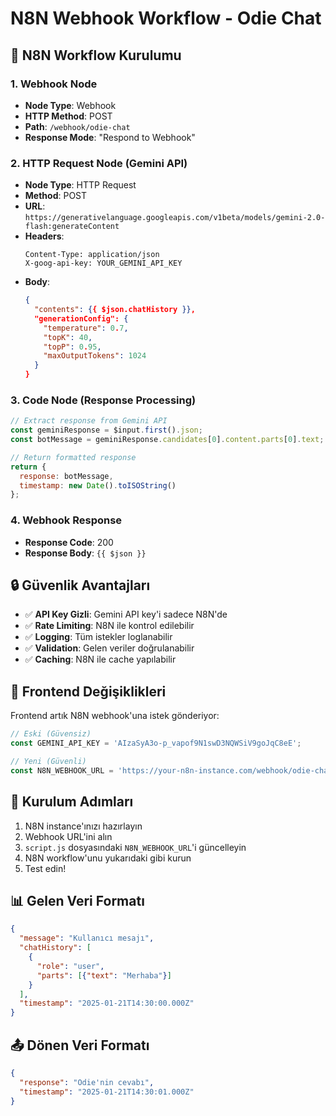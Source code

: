 # N8N Webhook Workflow - Odie Chat

## 🔧 N8N Workflow Kurulumu

### 1. Webhook Node
- **Node Type**: Webhook
- **HTTP Method**: POST
- **Path**: `/webhook/odie-chat`
- **Response Mode**: "Respond to Webhook"

### 2. HTTP Request Node (Gemini API)
- **Node Type**: HTTP Request
- **Method**: POST
- **URL**: `https://generativelanguage.googleapis.com/v1beta/models/gemini-2.0-flash:generateContent`
- **Headers**:
  ```
  Content-Type: application/json
  X-goog-api-key: YOUR_GEMINI_API_KEY
  ```
- **Body**:
  ```json
  {
    "contents": {{ $json.chatHistory }},
    "generationConfig": {
      "temperature": 0.7,
      "topK": 40,
      "topP": 0.95,
      "maxOutputTokens": 1024
    }
  }
  ```

### 3. Code Node (Response Processing)
```javascript
// Extract response from Gemini API
const geminiResponse = $input.first().json;
const botMessage = geminiResponse.candidates[0].content.parts[0].text;

// Return formatted response
return {
  response: botMessage,
  timestamp: new Date().toISOString()
};
```

### 4. Webhook Response
- **Response Code**: 200
- **Response Body**: `{{ $json }}`

## 🔒 Güvenlik Avantajları

- ✅ **API Key Gizli**: Gemini API key'i sadece N8N'de
- ✅ **Rate Limiting**: N8N ile kontrol edilebilir
- ✅ **Logging**: Tüm istekler loglanabilir
- ✅ **Validation**: Gelen veriler doğrulanabilir
- ✅ **Caching**: N8N ile cache yapılabilir

## 📝 Frontend Değişiklikleri

Frontend artık N8N webhook'una istek gönderiyor:

```javascript
// Eski (Güvensiz)
const GEMINI_API_KEY = 'AIzaSyA3o-p_vapof9N1swD3NQWSiV9goJqC8eE';

// Yeni (Güvenli)
const N8N_WEBHOOK_URL = 'https://your-n8n-instance.com/webhook/odie-chat';
```

## 🚀 Kurulum Adımları

1. N8N instance'ınızı hazırlayın
2. Webhook URL'ini alın
3. `script.js` dosyasındaki `N8N_WEBHOOK_URL`'i güncelleyin
4. N8N workflow'unu yukarıdaki gibi kurun
5. Test edin!

## 📊 Gelen Veri Formatı

```json
{
  "message": "Kullanıcı mesajı",
  "chatHistory": [
    {
      "role": "user",
      "parts": [{"text": "Merhaba"}]
    }
  ],
  "timestamp": "2025-01-21T14:30:00.000Z"
}
```

## 📤 Dönen Veri Formatı

```json
{
  "response": "Odie'nin cevabı",
  "timestamp": "2025-01-21T14:30:01.000Z"
}
```
